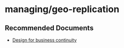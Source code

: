 <properties
	pageTitle="managing/geo-replication"
	description="managing/geo-replication"
	service="microsoft.sql"
	resource="servers"
	authors="aashu"
	displayOrder=""
	selfHelpType="generic"
	supportTopicIds="32302681"
	resourceTags=""
	productPesIds="13491"
	cloudEnvironments="public, MoonCake"
	articleId="62fc5155-6d5a-40d9-8897-ebaf22013dc5"
/>

# managing/geo-replication

## **Recommended Documents**

* [Design for business continuity](https://azure.microsoft.com/documentation/articles/sql-database-business-continuity-design/)
